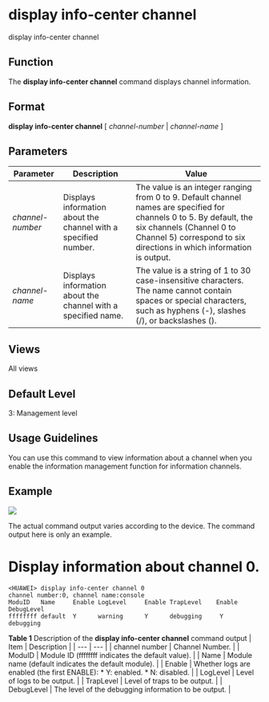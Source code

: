 display info-center channel
===========================

display info-center channel

Function
--------



The **display info-center channel** command displays channel information.




Format
------

**display info-center channel** [ *channel-number* | *channel-name* ]


Parameters
----------

| Parameter | Description | Value |
| --- | --- | --- |
| *channel-number* | Displays information about the channel with a specified number. | The value is an integer ranging from 0 to 9. Default channel names are specified for channels 0 to 5. By default, the six channels (Channel 0 to Channel 5) correspond to six directions in which information is output. |
| *channel-name* | Displays information about the channel with a specified name. | The value is a string of 1 to 30 case-insensitive characters. The name cannot contain spaces or special characters, such as hyphens (-), slashes (/), or backslashes (\). |



Views
-----

All views


Default Level
-------------

3: Management level


Usage Guidelines
----------------

You can use this command to view information about a channel when you enable the information management function for information channels.


Example
-------

![](../public_sys-resources/note_3.0-en-us.png) 

The actual command output varies according to the device. The command output here is only an example.


# Display information about channel 0.
```
<HUAWEI> display info-center channel 0
channel number:0, channel name:console
ModuID   Name     Enable LogLevel     Enable TrapLevel    Enable DebugLevel
ffffffff default  Y      warning      Y      debugging     Y     debugging

```

**Table 1** Description of the **display info-center channel** command output
| Item | Description |
| --- | --- |
| channel number | Channel Number. |
| ModuID | Module ID (ffffffff indicates the default value). |
| Name | Module name (default indicates the default module). |
| Enable | Whether logs are enabled (the first ENABLE):   * Y: enabled. * N: disabled. |
| LogLevel | Level of logs to be output. |
| TrapLevel | Level of traps to be output. |
| DebugLevel | The level of the debugging information to be output. |